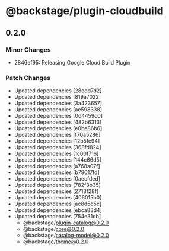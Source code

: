 # @backstage/plugin-cloudbuild

## 0.2.0
### Minor Changes

- 2846ef95: Releasing Google Cloud Build Plugin

### Patch Changes

- Updated dependencies [28edd7d2]
- Updated dependencies [819a7022]
- Updated dependencies [3a423657]
- Updated dependencies [ae598338]
- Updated dependencies [0d4459c0]
- Updated dependencies [482b6313]
- Updated dependencies [e0be86b6]
- Updated dependencies [f70a5286]
- Updated dependencies [12b5fe94]
- Updated dependencies [368fd824]
- Updated dependencies [1c60f716]
- Updated dependencies [144c66d5]
- Updated dependencies [a768a07f]
- Updated dependencies [b79017fd]
- Updated dependencies [0aecfded]
- Updated dependencies [782f3b35]
- Updated dependencies [2713f28f]
- Updated dependencies [406015b0]
- Updated dependencies [ac8d5d5c]
- Updated dependencies [ebca83d4]
- Updated dependencies [754e31db]
  - @backstage/plugin-catalog@0.2.0
  - @backstage/core@0.2.0
  - @backstage/catalog-model@0.2.0
  - @backstage/theme@0.2.0
